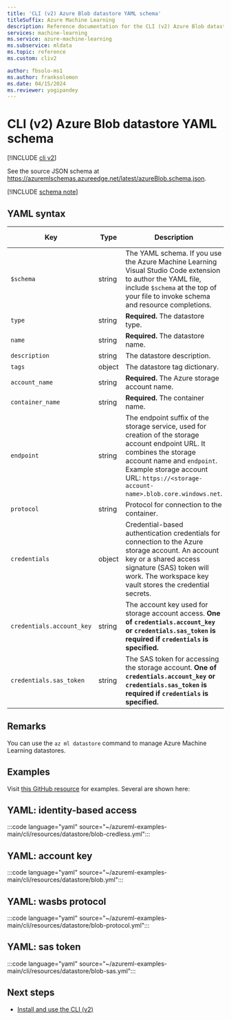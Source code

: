 ```yaml
---
title: 'CLI (v2) Azure Blob datastore YAML schema'
titleSuffix: Azure Machine Learning
description: Reference documentation for the CLI (v2) Azure Blob datastore YAML schema.
services: machine-learning
ms.service: azure-machine-learning
ms.subservice: mldata
ms.topic: reference
ms.custom: cliv2

author: fbsolo-ms1
ms.author: franksolomon
ms.date: 04/15/2024
ms.reviewer: yogipandey
---
```


# CLI (v2) Azure Blob datastore YAML schema

[!INCLUDE [cli v2](includes/machine-learning-cli-v2.md)]

See the source JSON schema at https://azuremlschemas.azureedge.net/latest/azureBlob.schema.json.

[!INCLUDE [schema note](includes/machine-learning-preview-old-json-schema-note.md)]

## YAML syntax

| Key | Type | Description | Allowed values | Default value |
| --- | ---- | ----------- | -------------- | ------- |
| `$schema` | string | The YAML schema. If you use the Azure Machine Learning Visual Studio Code extension to author the YAML file, include `$schema` at the top of your file to invoke schema and resource completions. | | |
| `type` | string | **Required.** The datastore type. | `azure_blob` | |
| `name` | string | **Required.** The datastore name. | | |
| `description` | string |  The datastore description. | | |
| `tags` | object | The datastore tag dictionary. | | |
| `account_name` | string | **Required.** The Azure storage account name. | | |
| `container_name` | string | **Required.** The container name. | | |
| `endpoint` | string | The endpoint suffix of the storage service, used for creation of the storage account endpoint URL. It combines the storage account name and `endpoint`. Example storage account URL: `https://<storage-account-name>.blob.core.windows.net`. | | `core.windows.net` |
| `protocol` | string | Protocol for connection to the container. | `https`, `wasbs` | `https` |
| `credentials` | object | Credential-based authentication credentials for connection to the Azure storage account. An account key or a shared access signature (SAS) token will work. The workspace key vault stores the credential secrets. | | |
| `credentials.account_key` | string | The account key used for storage account access. **One of `credentials.account_key` or `credentials.sas_token` is required if `credentials` is specified.** | | |
| `credentials.sas_token` | string | The SAS token for accessing the storage account. **One of `credentials.account_key` or `credentials.sas_token` is required if `credentials` is specified.** | | |

## Remarks

You can use the `az ml datastore` command to manage Azure Machine Learning datastores.

## Examples

Visit [this GitHub resource](https://github.com/Azure/azureml-examples/tree/main/cli/resources/datastore) for examples. Several are shown here:

## YAML: identity-based access

:::code language="yaml" source="~/azureml-examples-main/cli/resources/datastore/blob-credless.yml":::

## YAML: account key

:::code language="yaml" source="~/azureml-examples-main/cli/resources/datastore/blob.yml":::

## YAML: wasbs protocol

:::code language="yaml" source="~/azureml-examples-main/cli/resources/datastore/blob-protocol.yml":::

## YAML: sas token

:::code language="yaml" source="~/azureml-examples-main/cli/resources/datastore/blob-sas.yml":::

## Next steps

- [Install and use the CLI (v2)](how-to-configure-cli.md)
